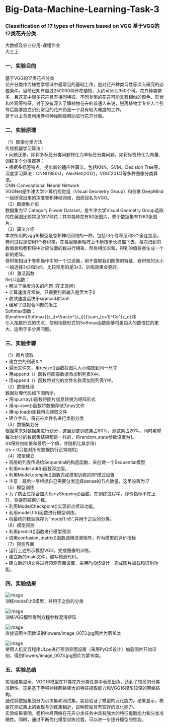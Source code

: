 # Big-Data-Machine-Learning-Task-3
### Classification of 17 types of flowers based on VGG  基于VGG的17类花卉分类
大数据及农业应用-课程作业\
大三上

### 一、实验目的
基于VGG的17类花卉分类\
花卉分类作为植物学领域中最常见的基础工作，是对花卉种类习性等深入研究的必要条件。目前已知有超过250000种开花植物，大约可分为350个科。花卉种类繁多，且这其中很多花卉具有相同特征，不同类型的花卉可能具有相似的颜色、形状和外观等特征。对于没有深入了解植物花卉的普通人来说，脱离植物学专业人士引导后能够独立识别常见的花卉仍是一个具有较大难度的工作。\
基于以上背景利用卷积神经网络帮助进行花卉分类。

### 二、实验原理
（1）图像分类方法\
传统机器学习算法：\
• 问题迁移，即将多标签分类问题转化为单标签分类问题，如将标签转化为向量、训练多个分类器等；\
• 根据多标签特点，提出新的适应性算法，包括KNN、SVM、Decision Tree等。\
深度学习算法：CNN(1980s)，AlexNet(2012)，VGG(2014)等多种图像分类算法。\
CNN-Convolutional Neural Network\
VGGNet是牛津大学计算机视觉组（Visual Geometry Group）和谷歌 DeepMind一起研究出来的深度卷积神经网络，因而冠名为VGG。\
（2）数据集介绍\
数据集为17 Category Flower Dataset，是牛津大学Visual Geometry Group选取的在英国比较常见的17种花；其中每种花有80张图片，整个数据集有1360张图片。\
（3）算法介绍\
本次所用的vgg16模型是卷积神经网络的一种，包括13个卷积层和3个全连接层。卷积过程是使用1个卷积核，在每层像素矩阵上不断按步长扫描下去，每次扫到的数值会和卷积核中对应位置的数进行相乘，然后相加求和，得到的值将会生成一个新的矩阵。 \
卷积核相当于卷积操作中的一个过滤器，用于提取我们图像的特征，卷积核的大小一般选择3x3和5x5，比较常用的是3x3，训练效果会更好。\
（4）激活函数\
ReLU函数：\
• 解决了梯度消失的问题 (在正区间)\
• 计算速度非常快，只需要判断输入是否大于0\
• 收敛速度远快于sigmoid和tanh\
• 缓解了过拟合问题的发生\
Softmax函数：\
$\mathrm{Softmax}(z_i)=\frac{e^{z_i}}{\sum_{c=1}^Ce^{z_c}}$\
引入指数形式的优点，使用指数形式的Softmax函数能够将差距大的数值拉的更大，适用于多分类问题。

### 三、实验步骤
（1）图片读取\
• 建立空的列表X,Y\
• 遍历文件夹，用resize()函数将图片大小缩放到同一尺寸\
• 用append（）函数将图像数据添加到列表X中。\
• 用append（）函数将对应的文件名称添加到列表Y中。\
（2）数据处理\
数据处理代码如下图所示，\
• 用np.array()函数将图片信息转换为矩阵形式\
• 用np.save()函数将数据存储为npy文件\
• 用np.load()函数再次读取文件\
• 建立字典，将花卉文件名进行类别分类\
（3）数据集划分\
根据需求对数据集进行划分，这里划定训练集占80%，测试集占20%，同时希望每次划分的数据集结果都是一样的，将random_state参数设置为1。\
(rs保持初始值和最后一个值，并随机化其余值)\
(rs = 0只是对所有数据执行正常随机)\
（4）模型建立\
• 将层的列表传递给Sequential的构造函数，来创建一个Sequential模型\
• 利用model.add()函数添加层。\
• 利用Model.compile()函数完成模型训练的BP模式设置\
• 注意：最后一层根据自己需要分类选择dense的节点数量，这里设置为17\
（5）模型训练\
• 为了防止过拟合加入EarlyStopping()函数，在训练过程中，评价指标不在上升，将提前结束训练。\
• 利用ModelCheckpoint()实现断点续训功能。\
• 利用model.fit()函数进行模型训练。\
• 将最终的模型保存为”model1.h5”,并用于之后的分类。\
（6）模型预测\
• 利用predict()函数进行模型预测\
• 调用confusion_matrix()函数调用混淆矩阵，作为模型的评价指标\
（7）预测界面\
• 运行上述所示模型VGG，完成图像的训练。\
• 建立新的main文件，编写预测代码。\
• 建立新的UI文件进行预测界面设置，采用PyQt5设计，完成图片加载和识别功能。

### 四、实验结果
![image](https://github.com/user-attachments/assets/84f49099-1ebb-48dc-90c6-a88b89e880e2)\
训练model1.h5模型，并用于之后的分类

![image](https://github.com/user-attachments/assets/85817d93-62e9-4109-a0d6-369c2ffe8240)\
训练VGG模型得到方程参数混淆矩阵

![image](https://github.com/user-attachments/assets/23101183-1028-42fc-aaa2-77cbe9ecd799)\
直接调用主函数识别flowers/image_0073.jpg图片为第16类

![image](https://github.com/user-attachments/assets/52e68a47-372e-40a7-998f-a97e70532ae2)\
使用人机交互程序UI.py进行预测界面设置（采用PyQt5设计）加载图片开始识别，得到flowers/image_0073.jpg图片为第16类。

### 五、实验总结
实验结果显示，VGG16模型在17类花卉分类任务中表现出色，达到了较高的分类准确性。这是基于卷积神经网络强大的特征提取能力和VGG16模型较深的网络结构。\
通过将数据集划分为训练集和测试集，实验验证了模型的泛化能力。结果显示，模型在测试集上的表现与训练集相近，说明模型具有较好的泛化能力。\
实验结果表明，卷积神经网络在花卉分类任务中具有强大的特征提取能力和分类准确性。同时，通过不断优化模型训练过程，可以进一步提升模型的性能。
